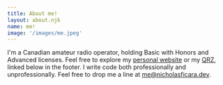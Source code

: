 ```yaml
---
title: About me!
layout: about.njk
name: me!
image: '/images/me.jpeg'
---
```


I'm a Canadian amateur radio operator, holding Basic with Honors and Advanced licenses. Feel free to explore my [personal website](https://nicholasficara.dev) or my [QRZ](https://www.qrz.com/db/VA3NDF), linked below in the footer. I write code both professionally and unprofessionally. Feel free to drop me a line at [me@nicholasficara.dev](mailto:me@nicholasficara.dev). 
